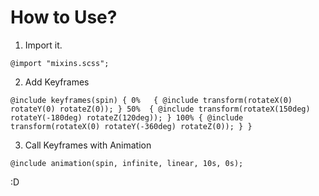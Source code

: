 # How to Use?

1. Import it.

`@import "mixins.scss";`

2. Add Keyframes

`@include keyframes(spin) {
    0%   { @include transform(rotateX(0) rotateY(0) rotateZ(0)); }
    50%  { @include transform(rotateX(150deg) rotateY(-180deg) rotateZ(120deg)); }
    100% { @include transform(rotateX(0) rotateY(-360deg) rotateZ(0)); }
}`

3. Call Keyframes with Animation

`@include animation(spin, infinite, linear, 10s, 0s);`


:D
